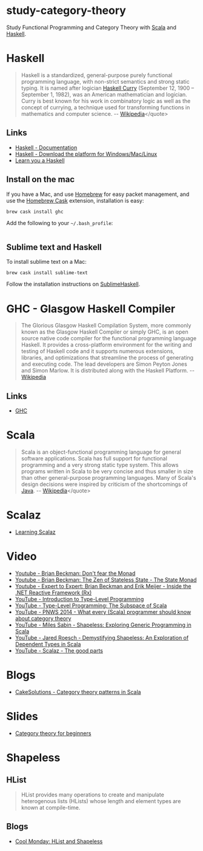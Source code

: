 # study-category-theory
Study Functional Programming and Category Theory with [Scala](http://www.scala-lang.org/) and [Haskell](https://www.haskell.org/).

# Haskell
> Haskell is a standardized, general-purpose purely functional programming language, with non-strict semantics and strong static typing. It is named after logician [Haskell Curry](http://en.wikipedia.org/wiki/Haskell_Curry) (September 12, 1900 – September 1, 1982), was an American mathematician and logician. Curry is best known for his work in combinatory logic as well as the concept of currying, a technique used for transforming functions in mathematics and computer science. 
-- <quote>[Wikipedia](http://en.wikipedia.org/wiki/Haskell_(programming_language))</quote>

## Links
- [Haskell - Documentation](https://www.haskell.org/documentation)
- [Haskell - Download the platform for Windows/Mac/Linux](https://www.haskell.org/platform/windows.html)
- [Learn you a Haskell](http://learnyouahaskell.com/)

## Install on the mac
If you have a Mac, and use [Homebrew](http://brew.sh/) for easy packet management, and use the [Homebrew Cask](https://github.com/caskroom/homebrew-cask) extension, installation is easy:

```
brew cask install ghc
```

Add the following to your `~/.bash_profile`:

```

```
## Sublime text and Haskell
To install sublime text on a Mac:

```
brew cask install sublime-text
```

Follow the installation instructions on [SublimeHaskell](https://github.com/SublimeHaskell/SublimeHaskell).

# GHC - Glasgow Haskell Compiler
> The Glorious Glasgow Haskell Compilation System, more commonly known as the Glasgow Haskell Compiler or simply GHC, is an open source native code compiler for the functional programming language Haskell. It provides a cross-platform environment for the writing and testing of Haskell code and it supports numerous extensions, libraries, and optimizations that streamline the process of generating and executing code. The lead developers are Simon Peyton Jones and Simon Marlow. It is distributed along with the Haskell Platform.
-- <quote>[Wikipedia](http://en.wikipedia.org/wiki/Glasgow_Haskell_Compiler)</quote>

## Links
- [GHC](http://ghcformacosx.github.io/)

# Scala
> Scala is an object-functional programming language for general software applications. Scala has full support for functional programming and a very strong static type system. This allows programs written in Scala to be very concise and thus smaller in size than other general-purpose programming languages. Many of Scala's design decisions were inspired by criticism of the shortcomings of [Java]().
-- <quote>[Wikipedia](http://en.wikipedia.org/wiki/Scala_(programming_language))</quote>

# Scalaz
- [Learning Scalaz](http://eed3si9n.com/learning-scalaz/)

# Video
- [Youtube - Brian Beckman: Don't fear the Monad](https://www.youtube.com/watch?v=ZhuHCtR3xq8)
- [Youtube - Brian Beckman: The Zen of Stateless State - The State Monad](https://www.youtube.com/watch?v=XxzzJiXHOJs)
- [Youtube - Expert to Expert: Brian Beckman and Erik Meijer - Inside the .NET Reactive Framework (Rx)](https://www.youtube.com/watch?v=looJcaeboBY)
- [YouTube - Introduction to Type-Level Programming](https://www.youtube.com/watch?v=WZOzxAP8NpI)
- [YouTube - Type-Level Programming: The Subspace of Scala](https://www.youtube.com/watch?v=MjzBPIvgB24)
- [YouTube - PNWS 2014 - What every (Scala) programmer should know about category theory](https://www.youtube.com/watch?v=W67LYX_1J_M)
- [YouTube - Miles Sabin - Shapeless: Exploring Generic Programming in Scala](https://www.youtube.com/watch?v=GDbNxL8bqkY)
- [YouTube - Jared Roesch - Demystifying Shapeless: An Exploration of Dependent Types in Scala](https://www.youtube.com/watch?v=VF-ISUiXIY0)
- [YouTube - Scalaz - The good parts](https://www.youtube.com/watch?v=jPdHQZnF56A)

# Blogs
- [CakeSolutions - Category theory patterns in Scala](http://www.cakesolutions.net/teamblogs/category-theory-patterns-in-scala)

# Slides
- [Category theory for beginners](http://www.slideshare.net/kenbot/category-theory-for-beginners)

# Shapeless
## HList
> HList provides many operations to create and manipulate heterogenous lists (HLists) whose length and element types are known at compile-time.

## Blogs
- [Cool Monday: HList and Shapeless](http://www.edofic.com/posts/2012-10-29-hlist-shapeless.html)
